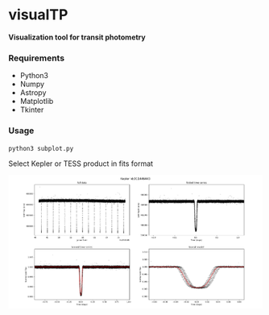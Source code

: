 # visualTP
__Visualization tool for transit photometry__

### Requirements
  * Python3
  * Numpy
  * Astropy
  * Matplotlib
  * Tkinter

### Usage
```python
python3 subplot.py
```
Select Kepler or TESS product in fits format


![transit](/media/visualTP.png) 
